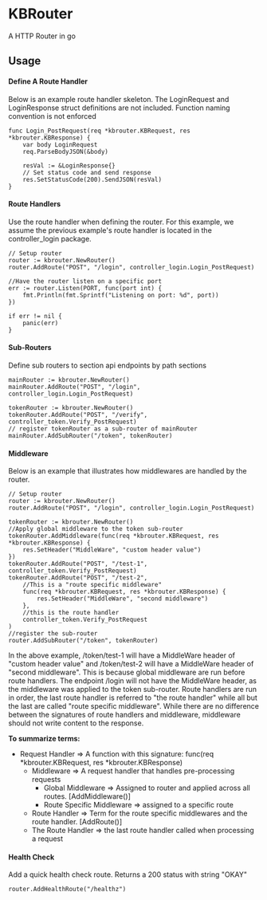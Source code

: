 # KBRouter

A HTTP Router in go

## Usage
#### Define A Route Handler
Below is an example route handler skeleton. The LoginRequest and LoginResponse struct definitions are not included.
Function naming convention is not enforced
```golang
func Login_PostRequest(req *kbrouter.KBRequest, res *kbrouter.KBResponse) {
    var body LoginRequest
    req.ParseBodyJSON(&body)

    resVal := &LoginResponse{}
    // Set status code and send response
    res.SetStatusCode(200).SendJSON(resVal)
}
```

#### Route Handlers
Use the route handler when defining the router. For this example, we assume the previous example's route handler is located in the controller_login package.

```golang
// Setup router
router := kbrouter.NewRouter()
router.AddRoute("POST", "/login", controller_login.Login_PostRequest)

//Have the router listen on a specific port
err := router.Listen(PORT, func(port int) {
    fmt.Println(fmt.Sprintf("Listening on port: %d", port))
})

if err != nil {
    panic(err)
}
```

#### Sub-Routers
Define sub routers to section api endpoints by path sections
```golang
mainRouter := kbrouter.NewRouter()
mainRouter.AddRoute("POST", "/login", controller_login.Login_PostRequest)

tokenRouter := kbrouter.NewRouter()
tokenRouter.AddRoute("POST", "/verify", controller_token.Verify_PostRequest)
// register tokenRouter as a sub-router of mainRouter
mainRouter.AddSubRouter("/token", tokenRouter) 
```

#### Middleware
Below is an example that illustrates how middlewares are handled by the router.
```golang
// Setup router
router := kbrouter.NewRouter()
router.AddRoute("POST", "/login", controller_login.Login_PostRequest)

tokenRouter := kbrouter.NewRouter()
//Apply global middleware to the token sub-router
tokenRouter.AddMiddleware(func(req *kbrouter.KBRequest, res *kbrouter.KBResponse) {
    res.SetHeader("MiddleWare", "custom header value")
})
tokenRouter.AddRoute("POST", "/test-1", controller_token.Verify_PostRequest)
tokenRouter.AddRoute("POST", "/test-2",
    //This is a "route specific middleware"
    func(req *kbrouter.KBRequest, res *kbrouter.KBResponse) {
        res.SetHeader("MiddleWare", "second middleware")
    },
    //this is the route handler
    controller_token.Verify_PostRequest
)
//register the sub-router
router.AddSubRouter("/token", tokenRouter)
```
In the above example, /token/test-1 will have a MiddleWare header of "custom header value" and /token/test-2 will have a MiddleWare header of "second middleware". This is because global middleware are run before route handlers. The endpoint /login will not have the MiddleWare header, as the middleware was applied to the token sub-router. Route handlers are run in order, the last route handler is referred to "the route handler" while all but the last are called "route specific middleware". While there are no difference between the signatures of route handlers and middleware, middleware should not write content to the response. 

**To summarize terms:**
- Request Handler => A function with this signature: func(req *kbrouter.KBRequest, res *kbrouter.KBResponse)
    - Middleware => A request handler that handles pre-processing requests
        - Global Middleware => Assigned to router and applied across all routes. \[AddMiddleware()\] 
        - Route Specific Middleware => assigned to a specific route
    - Route Handler => Term for the route specific middlewares and the route handler. \[AddRoute()\]
    - The Route Handler => the last route handler called when processing a request 


#### Health Check
Add a quick health check route. Returns a 200 status with string "OKAY"
```golang
router.AddHealthRoute("/healthz")
```